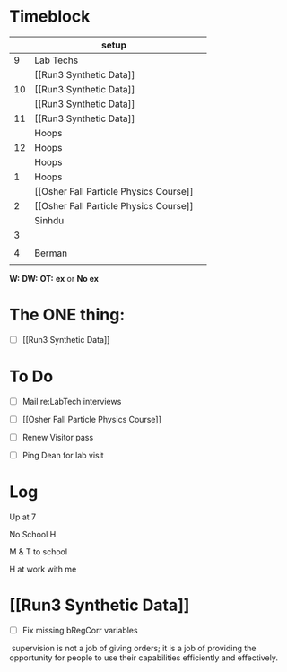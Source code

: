 # Timeblock

|     | setup                                  |     |
| --- | -------------------------------------- | --- |
| 9   | Lab Techs                              |     |
|     | [[Run3 Synthetic Data]]                |     |
| 10  | [[Run3 Synthetic Data]]                |     |
|     | [[Run3 Synthetic Data]]                |     |
| 11  | [[Run3 Synthetic Data]]                |     |
|     | Hoops                                  |     |
| 12  | Hoops                                  |     |
|     | Hoops                                  |     |
| 1   | Hoops                                  |     |
|     | [[Osher Fall Particle Physics Course]] |     |
| 2   | [[Osher Fall Particle Physics Course]] |     |
|     | Sinhdu                                 |     |
| 3   |                                        |     |
|     |                                        |     |
| 4   | Berman                                 |     |
|     |                                        |     |

**W:**
**DW:**
**OT:**
**ex** or **No ex**

# The ONE thing: 
- [ ] [[Run3 Synthetic Data]]


# To Do
- [ ] Mail re:LabTech interviews
- [ ] [[Osher Fall Particle Physics Course]]
- [ ] Renew Visitor pass
- [ ] Ping Dean for lab visit


# Log


Up at 7 

No School H 

M & T to school

H at work with me

# [[Run3 Synthetic Data]]
- [ ] Fix missing bRegCorr variables


 supervision is not a job of giving orders; it is a job of providing the opportunity for people to use their capabilities efficiently and effectively.